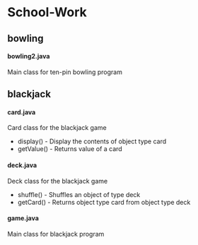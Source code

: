 # School-Work

## bowling
#### bowling2.java
Main class for ten-pin bowling program 

## blackjack
#### card.java
Card class for the blackjack game
- display() - Display the contents of object type card
- getValue() - Returns value of a card

#### deck.java
Deck class for the blackjack game 
- shuffle() - Shuffles an object of type deck
- getCard() - Returns object type card from object type deck 

#### game.java
Main class for blackjack program 
